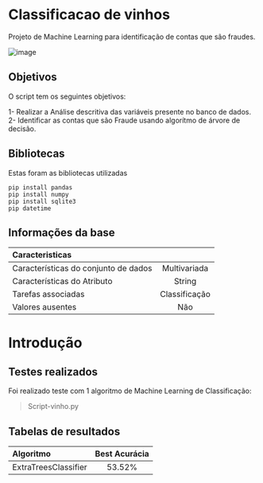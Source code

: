 # Classificacao de vinhos

Projeto de Machine Learning para identificação de contas que são fraudes.

![image](https://github.com/PenseJoyce/Classification-contas/assets/77034969/90c24aa7-ae14-4d77-b65e-8eb35a245c02)


## Objetivos

O script tem os seguintes objetivos:

1- Realizar a Análise descritiva das variáveis presente no banco de dados. <br/>
2- Identificar as contas que são Fraude usando algorítmo de árvore de decisão.

## Bibliotecas 

Estas foram as bibliotecas utilizadas

```
pip install pandas
pip install numpy
pip install sqlite3
pip datetime  
```

## Informações da base 

|Caracteristicas||
|:-----|:----:|
|Características do conjunto de dados|Multivariada|
|Características do Atributo|String|
|Tarefas associadas|Classificação|
|Valores ausentes|Não|


# Introdução 

## Testes realizados 

Foi realizado teste com 1 algoritmo de Machine Learning de Classificação:
> Script-vinho.py

## Tabelas de resultados

| Algoritmo  | Best Acurácia |
|:--|:--:|
| ExtraTreesClassifier | 53.52% |


